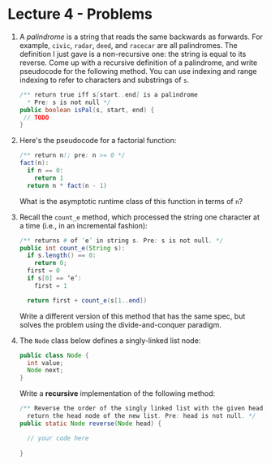 # Lecture 4 - Problems

1. A *palindrome* is a string that reads the same backwards as forwards. For example, `civic`, `radar`, `deed`, and `racecar` are all palindromes. The definition I just gave is a non-recursive one: the string is equal to its reverse. Come up with a recursive definition of a palindrome, and write pseudocode for the following method. You can use indexing and range indexing to refer to characters and substrings of `s`.

   ```java
   /** return true iff s[start..end] is a palindrome
     * Pre: s is not null */
   public boolean isPal(s, start, end) {
    // TODO
   }
   
   ```

2. Here's the pseudocode for a factorial function:

   ```java
   /** return n!; pre: n >= 0 */
   fact(n):
     if n == 0:
       return 1
     return n * fact(n - 1)
   ```

   What is the asymptotic runtime class of this function in terms of `n`?

3. Recall the `count_e` method, which processed the string one character at a time (i.e., in an incremental fashion):

   ```java
   /** returns # of ‘e’ in string s. Pre: s is not null. */
   public int count_e(String s):
     if s.length() == 0:
       return 0;
     first = 0
     if s[0] == ‘e’:
       first = 1
   
     return first + count_e(s[1..end])
   ```

   Write a different version of this method that has the same spec, but solves the problem using the divide-and-conquer paradigm.
   
3. The `Node` class below defines a singly-linked list node:

   ```java
   public class Node {
     int value;
     Node next;
   }
   ```
   
   Write a **recursive** implementation of the following method:
   
   ```java
   /** Reverse the order of the singly linked list with the given head node;
     return the head node of the new list. Pre: head is not null. */
   public static Node reverse(Node head) {
   
     // your code here
     
   }
   ```
   
   

